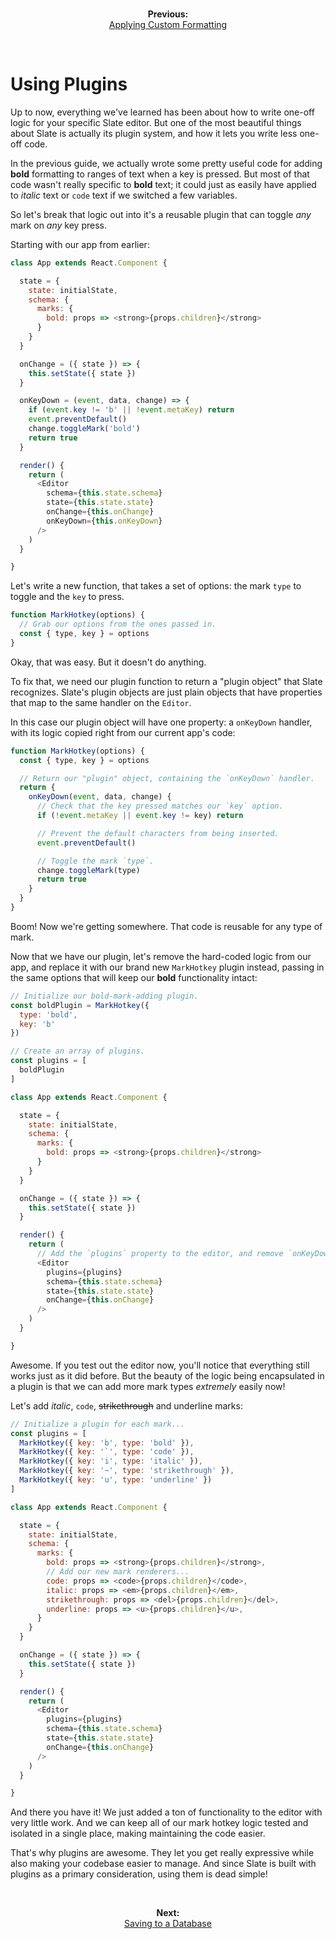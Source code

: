 
<br/>
<p align="center"><strong>Previous:</strong><br/><a href="./applying-custom-formatting.md">Applying Custom Formatting</a></p>
<br/>

# Using Plugins

Up to now, everything we've learned has been about how to write one-off logic for your specific Slate editor. But one of the most beautiful things about Slate is actually its plugin system, and how it lets you write less one-off code.

In the previous guide, we actually wrote some pretty useful code for adding **bold** formatting to ranges of text when a key is pressed. But most of that code wasn't really specific to **bold** text; it could just as easily have applied to _italic_ text or `code` text if we switched a few variables.

So let's break that logic out into it's a reusable plugin that can toggle _any_ mark on _any_ key press.

Starting with our app from earlier:

```js
class App extends React.Component {

  state = {
    state: initialState,
    schema: {
      marks: {
        bold: props => <strong>{props.children}</strong>
      }
    }
  }

  onChange = ({ state }) => {
    this.setState({ state })
  }

  onKeyDown = (event, data, change) => {
    if (event.key != 'b' || !event.metaKey) return
    event.preventDefault()
    change.toggleMark('bold')
    return true
  }

  render() {
    return (
      <Editor
        schema={this.state.schema}
        state={this.state.state}
        onChange={this.onChange}
        onKeyDown={this.onKeyDown}
      />
    )
  }

}
```

Let's write a new function, that takes a set of options: the mark `type` to toggle and the `key` to press.

```js
function MarkHotkey(options) {
  // Grab our options from the ones passed in.
  const { type, key } = options
}
```

Okay, that was easy. But it doesn't do anything.

To fix that, we need our plugin function to return a "plugin object" that Slate recognizes. Slate's plugin objects are just plain objects that have properties that map to the same handler on the `Editor`.

In this case our plugin object will have one property: a `onKeyDown` handler, with its logic copied right from our current app's code:

```js
function MarkHotkey(options) {
  const { type, key } = options

  // Return our "plugin" object, containing the `onKeyDown` handler.
  return {
    onKeyDown(event, data, change) {
      // Check that the key pressed matches our `key` option.
      if (!event.metaKey || event.key != key) return

      // Prevent the default characters from being inserted.
      event.preventDefault()

      // Toggle the mark `type`.
      change.toggleMark(type)
      return true
    }
  }
}
```

Boom! Now we're getting somewhere. That code is reusable for any type of mark.

Now that we have our plugin, let's remove the hard-coded logic from our app, and replace it with our brand new `MarkHotkey` plugin instead, passing in the same options that will keep our **bold** functionality intact:

```js
// Initialize our bold-mark-adding plugin.
const boldPlugin = MarkHotkey({
  type: 'bold',
  key: 'b'
})

// Create an array of plugins.
const plugins = [
  boldPlugin
]

class App extends React.Component {

  state = {
    state: initialState,
    schema: {
      marks: {
        bold: props => <strong>{props.children}</strong>
      }
    }
  }

  onChange = ({ state }) => {
    this.setState({ state })
  }

  render() {
    return (
      // Add the `plugins` property to the editor, and remove `onKeyDown`.
      <Editor
        plugins={plugins}
        schema={this.state.schema}
        state={this.state.state}
        onChange={this.onChange}
      />
    )
  }

}
```

Awesome. If you test out the editor now, you'll notice that everything still works just as it did before. But the beauty of the logic being encapsulated in a plugin is that we can add more mark types _extremely_ easily now!

Let's add _italic_, `code`, ~~strikethrough~~ and underline marks:

```js
// Initialize a plugin for each mark...
const plugins = [
  MarkHotkey({ key: 'b', type: 'bold' }),
  MarkHotkey({ key: '`', type: 'code' }),
  MarkHotkey({ key: 'i', type: 'italic' }),
  MarkHotkey({ key: '~', type: 'strikethrough' }),
  MarkHotkey({ key: 'u', type: 'underline' })
]

class App extends React.Component {

  state = {
    state: initialState,
    schema: {
      marks: {
        bold: props => <strong>{props.children}</strong>,
        // Add our new mark renderers...
        code: props => <code>{props.children}</code>,
        italic: props => <em>{props.children}</em>,
        strikethrough: props => <del>{props.children}</del>,
        underline: props => <u>{props.children}</u>,
      }
    }
  }

  onChange = ({ state }) => {
    this.setState({ state })
  }

  render() {
    return (
      <Editor
        plugins={plugins}
        schema={this.state.schema}
        state={this.state.state}
        onChange={this.onChange}
      />
    )
  }

}
```

And there you have it! We just added a ton of functionality to the editor with very little work. And we can keep all of our mark hotkey logic tested and isolated in a single place, making maintaining the code easier.

That's why plugins are awesome. They let you get really expressive while also making your codebase easier to manage. And since Slate is built with plugins as a primary consideration, using them is dead simple!


<br/>
<p align="center"><strong>Next:</strong><br/><a href="./saving-to-a-database.md">Saving to a Database</a></p>
<br/>

